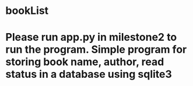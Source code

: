 # bookList
# Please run app.py in milestone2 to run the program. Simple program for storing book name, author, read status in a database using sqlite3

